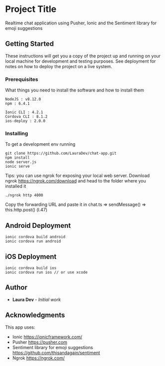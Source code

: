 # Project Title

Realtime chat application using Pusher, Ionic and the Sentiment library for emoji suggestions

## Getting Started

These instructions will get you a copy of the project up and running on your local machine for development and testing purposes. See deployment for notes on how to deploy the project on a live system.

### Prerequisites

What things you need to install the software and how to install them

```
NodeJS : v8.12.0
npm : 6.4.1

Ionic CLI : 4.2.1
Cordova CLI : 8.1.2
ios-deploy : 2.0.0
```

### Installing

To get a development env running

```
git clone https://github.com/LauraDev/chat-app.git
npm install
node server.js
ionic serve
```

Tips: you can use ngrok for exposing your local web server.
Download ngrok https://ngrok.com/download and head to the folder where you installed it

```
./ngrok http 4000
```

Copy the forwarding URL and paste it in chat.ts => sendMessage() => this.http.post() (l.47)

## Android Deployment


```
ionic cordova build android
ionic cordova run android
```

## iOS Deployment


```
ionic cordova build ios
ionic cordova run ios // or use xcode
```

## Author

* **Laura Dev** - *Initial work*


## Acknowledgments

This app uses:
* Ionic https://ionicframework.com/
* Pusher https://pusher.com 
* Sentiment library for emoji suggestions https://github.com/thisandagain/sentiment
* Ngrok https://ngrok.com/ 
